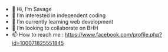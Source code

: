 - 👋 Hi, I’m Savage
- 👀 I’m interested in independent coding
- 🌱 I’m currently learning web development 
- 💞️ I’m looking to collaborate on BHH
- 📫 How to reach me : https://www.facebook.com/profile.php?id=100071825551845

<!---
Savage-Army/Savage-Army is a ✨ special ✨ repository because its `README.md` (this file) appears on your GitHub profile.
You can click the Preview link to take a look at your changes.
--->
